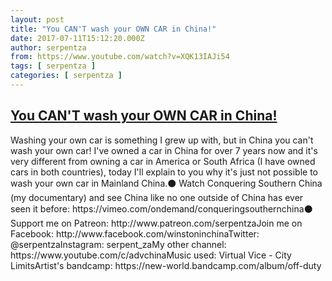```yaml
---
layout: post
title: "You CAN'T wash your OWN CAR in China!"
date: 2017-07-11T15:12:20.000Z
author: serpentza
from: https://www.youtube.com/watch?v=XQK13IAJi54
tags: [ serpentza ]
categories: [ serpentza ]
---
```

<!--1499785940000-->
[You CAN'T wash your OWN CAR in China!](https://www.youtube.com/watch?v=XQK13IAJi54)
------

<div>
Washing your own car is something I grew up with, but in China you can't wash your own car! I've owned a car in China for over 7 years now and it's very different from owning a car in America or South Africa (I have owned cars in both countries), today I'll explain to you why it's just not possible to wash your own car in Mainland China.⚫ Watch Conquering Southern China (my documentary) and see China like no one outside of China has ever seen it before: https://vimeo.com/ondemand/conqueringsouthernchina⚫ Support me on Patreon: http://www.patreon.com/serpentzaJoin me on Facebook: http://www.facebook.com/winstoninchinaTwitter: @serpentzaInstagram: serpent_zaMy other channel: https://www.youtube.com/c/advchinaMusic used: Virtual Vice - City LimitsArtist's bandcamp: https://new-world.bandcamp.com/album/off-duty
</div>
